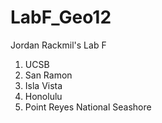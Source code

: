 # LabF_Geo12
Jordan Rackmil's Lab F 
1. UCSB
2. San Ramon
3. Isla Vista 
4. Honolulu
5. Point Reyes National Seashore 

